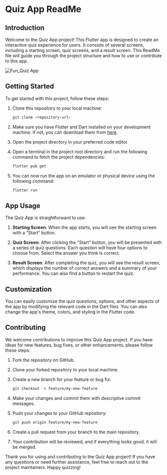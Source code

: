 # Quiz App ReadMe

## Introduction

Welcome to the Quiz App project! This Flutter app is designed to create an interactive quiz experience for users. It consists of several screens, including a starting screen, quiz screens, and a result screen. This ReadMe file will guide you through the project structure and how to use or contribute to this app.

![Fun_Quiz App](https://github.com/sangshek03/Quiz_App/assets/110192004/f7469784-5809-4140-a822-3e35c7881e7e)


## Getting Started

To get started with this project, follow these steps:

1. Clone this repository to your local machine:

   ```bash
   git clone <repository-url>
   ```

2. Make sure you have Flutter and Dart installed on your development machine. If not, you can download them from [here](https://flutter.dev/docs/get-started/install).

3. Open the project directory in your preferred code editor.

4. Open a terminal in the project root directory and run the following command to fetch the project dependencies:

   ```bash
   flutter pub get
   ```

5. You can now run the app on an emulator or physical device using the following command:

   ```bash
   flutter run
   ```

## App Usage

The Quiz App is straightforward to use:

1. **Starting Screen**: When the app starts, you will see the starting screen with a "Start" button.

2. **Quiz Screen**: After clicking the "Start" button, you will be presented with a series of quiz questions. Each question will have four options to choose from. Select the answer you think is correct.

3. **Result Screen**: After completing the quiz, you will see the result screen, which displays the number of correct answers and a summary of your performance. You can also find a button to restart the quiz.

## Customization

You can easily customize the quiz questions, options, and other aspects of the app by modifying the relevant code in the Dart files. You can also change the app's theme, colors, and styling in the Flutter code.

## Contributing

We welcome contributions to improve this Quiz App project. If you have ideas for new features, bug fixes, or other enhancements, please follow these steps:

1. Fork the repository on GitHub.

2. Clone your forked repository to your local machine.

3. Create a new branch for your feature or bug fix:

   ```bash
   git checkout -b feature/my-new-feature
   ```

4. Make your changes and commit them with descriptive commit messages.

5. Push your changes to your GitHub repository:

   ```bash
   git push origin feature/my-new-feature
   ```

6. Create a pull request from your branch to the main repository.

7. Your contribution will be reviewed, and if everything looks good, it will be merged.

Thank you for using and contributing to the Quiz App project! If you have any questions or need further assistance, feel free to reach out to the project maintainers. Happy quizzing!
